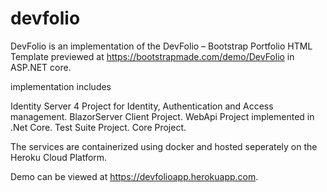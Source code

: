 # devfolio
DevFolio is an implementation of the DevFolio – Bootstrap Portfolio HTML Template previewed at https://bootstrapmade.com/demo/DevFolio in ASP.NET core.

implementation includes

Identity Server 4 Project for Identity, Authentication and Access management.
BlazorServer Client Project.
WebApi Project implemented in .Net Core.
Test Suite Project.
Core Project.

The services are containerized using docker and hosted seperately on the Heroku Cloud Platform.

Demo can be viewed at https://devfolioapp.herokuapp.com.
